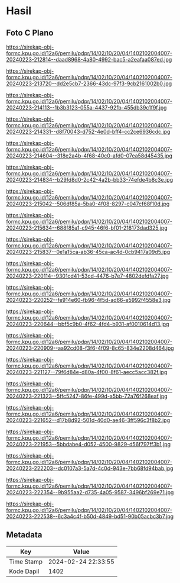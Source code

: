# Hasil

## Foto C Plano

https://sirekap-obj-formc.kpu.go.id/12a6/pemilu/pdpr/14/02/10/20/04/1402102004007-20240223-212814--daad8968-4a80-4992-bac5-a2eafaa087ed.jpg

https://sirekap-obj-formc.kpu.go.id/12a6/pemilu/pdpr/14/02/10/20/04/1402102004007-20240223-213720--dd2e5cb7-2366-43dc-97f3-9cb2161002b0.jpg

https://sirekap-obj-formc.kpu.go.id/12a6/pemilu/pdpr/14/02/10/20/04/1402102004007-20240223-214113--1b3b3123-055a-4437-92fb-455db39c1f9f.jpg

https://sirekap-obj-formc.kpu.go.id/12a6/pemilu/pdpr/14/02/10/20/04/1402102004007-20240223-214331--d8f70043-d752-4e0d-bff4-cc2ce6936cdc.jpg

https://sirekap-obj-formc.kpu.go.id/12a6/pemilu/pdpr/14/02/10/20/04/1402102004007-20240223-214604--318e2a4b-4f68-40c0-afd0-07ea58d45435.jpg

https://sirekap-obj-formc.kpu.go.id/12a6/pemilu/pdpr/14/02/10/20/04/1402102004007-20240223-214834--b29fd8d0-2c42-4a2b-bb33-74efde4b8c3e.jpg

https://sirekap-obj-formc.kpu.go.id/12a6/pemilu/pdpr/14/02/10/20/04/1402102004007-20240223-215042--506df85a-5ba0-4f08-8297-c047cf68f10d.jpg

https://sirekap-obj-formc.kpu.go.id/12a6/pemilu/pdpr/14/02/10/20/04/1402102004007-20240223-215634--688f85a1-c945-46f6-bf01-218173dad325.jpg

https://sirekap-obj-formc.kpu.go.id/12a6/pemilu/pdpr/14/02/10/20/04/1402102004007-20240223-215837--0e1a15ca-ab36-45ca-ac4d-0cb9417a09d5.jpg

https://sirekap-obj-formc.kpu.go.id/12a6/pemilu/pdpr/14/02/10/20/04/1402102004007-20240223-220114--9301cd41-53cd-4476-b7e7-4802defdfa27.jpg

https://sirekap-obj-formc.kpu.go.id/12a6/pemilu/pdpr/14/02/10/20/04/1402102004007-20240223-220252--fe914e60-fb96-4f5d-ad66-e5992f4558e3.jpg

https://sirekap-obj-formc.kpu.go.id/12a6/pemilu/pdpr/14/02/10/20/04/1402102004007-20240223-220644--bbf5c9b0-4f62-4fd4-b931-af0010614d13.jpg

https://sirekap-obj-formc.kpu.go.id/12a6/pemilu/pdpr/14/02/10/20/04/1402102004007-20240223-220909--aa92cd08-f3f6-4f09-8c65-834e2208d464.jpg

https://sirekap-obj-formc.kpu.go.id/12a6/pemilu/pdpr/14/02/10/20/04/1402102004007-20240223-221127--79f6d84e-d80a-4f00-8f61-aecc5acc382f.jpg

https://sirekap-obj-formc.kpu.go.id/12a6/pemilu/pdpr/14/02/10/20/04/1402102004007-20240223-221323--5ffc5247-86fe-499d-a5bb-72a76f268eaf.jpg

https://sirekap-obj-formc.kpu.go.id/12a6/pemilu/pdpr/14/02/10/20/04/1402102004007-20240223-221652--d17b8d92-501d-40d0-ae46-3ff596c3f8b2.jpg

https://sirekap-obj-formc.kpu.go.id/12a6/pemilu/pdpr/14/02/10/20/04/1402102004007-20240223-221953--5bbdabe4-d052-4500-9829-d56f797ff3b1.jpg

https://sirekap-obj-formc.kpu.go.id/12a6/pemilu/pdpr/14/02/10/20/04/1402102004007-20240223-222203--dc0107a3-5a7d-4c0d-943e-7bb68fd94bab.jpg

https://sirekap-obj-formc.kpu.go.id/12a6/pemilu/pdpr/14/02/10/20/04/1402102004007-20240223-222354--9b955aa2-d735-4a05-9587-3496bf269e71.jpg

https://sirekap-obj-formc.kpu.go.id/12a6/pemilu/pdpr/14/02/10/20/04/1402102004007-20240223-222538--6c3a4c4f-b50d-4849-bd51-90b05acbc3b7.jpg


## Metadata

| Key        | Value               |
| ---------- | ------------------- |
| Time Stamp | 2024-02-24 22:33:55 |
| Kode Dapil | 1402                |



